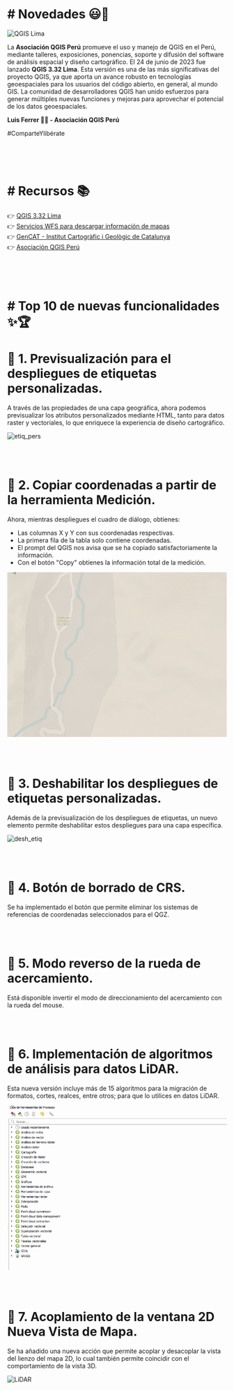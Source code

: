 <h1># Novedades 😃🎁 </h1>

![QGIS Lima](https://www.qgis.org/es/_static/images/qgisorg_banner332.png?t=jun2023)

La <b>**Asociación QGIS Perú**</b> promueve el uso y manejo de QGIS en el Perú, mediante talleres, exposiciones, ponencias, soporte y difusión del software de análisis espacial y diseño cartográfico. El 24 de junio de 2023 fue lanzado <b>QGIS 3.32 Lima</b>. Esta versión es una de las más significativas del proyecto QGIS, ya que aporta un avance robusto en tecnologías geoespaciales para los usuarios del código abierto, en general, al mundo GIS. La comunidad de desarrolladores QGIS han unido esfuerzos para generar múltiples nuevas funciones y mejoras para aprovechar el potencial de los datos geoespaciales.
<br />

**Luis Ferrer 👨‍💻 - Asociación QGIS Perú**

#ComparteYlibérate

<br />
<br />
<br />

<h1># Recursos 📚</h1>

 👉 [QGIS 3.32 Lima](https://qgis.org/es/site/forusers/download.html)
 <br />
 👉 [Servicios WFS para descargar información de mapas](https://www.geoidep.gob.pe/catalogo-nacional-de-servicios-web/servicios-de-publicacion-de-objetos-wfs)
 <br />
  👉 [GenCAT - Institut Cartogràfic i Geològic de Catalunya](https://www.icgc.cat/es/Administracion-y-empresa/Descargas/Elevaciones/Datos-lidar)
 <br />
 👉 [Asociación QGIS Perú](https://qgis.pe)
 
<br />
<br />
<br />

 <h1># Top 10 de nuevas funcionalidades ✨🏆</h1>

<h1>📌 1. Previsualización para el despliegues de etiquetas personalizadas.</h1>

A través de las propiedades de una capa geográfica, ahora podemos previsualizar los atributos personalizados mediante HTML, tanto para datos raster y vectoriales, lo que enriquece la experiencia de diseño cartográfico.

![etiq_pers](gifs/1_etiq_pers.gif)

<br />
<br />

<h1>📌 2. Copiar coordenadas a partir de la herramienta Medición.</h1>

Ahora, mientras despliegues el cuadro de diálogo, obtienes:
- Las columnas X y Y con sus coordenadas respectivas.
- La primera fila de la tabla solo contiene coordenadas.
- El prompt del QGIS nos avisa que se ha copiado satisfactoriamente la información.
- Con el botón "Copy" obtienes la información total de la medición.

![copy_coord](gifs/2_CopyCoord.gif)


<br />
<br />

<h1>📌 3. Deshabilitar los despliegues de etiquetas personalizadas.</h1>

Además de la previsualización de los despliegues de etiquetas, un nuevo elemento permite deshabilitar estos despliegues para una capa específica.

![desh_etiq](gifs/3_DeshEtiq.gif)

<br />
<br />

<h1>📌 4. Botón de borrado de CRS.</h1>

Se ha implementado el botón que permite eliminar los sistemas de referencias de coordenadas seleccionados para el QGZ.


<br />
<br />

<h1>📌 5. Modo reverso de la rueda de acercamiento.</h1>

Está disponible invertir el modo de direccionamiento del acercamiento con la rueda del mouse.


<br />
<br />

<h1>📌 6. Implementación de algoritmos de análisis para datos LiDAR.</h1>

Esta nueva versión incluye más de 15 algoritmos para la migración de formatos, cortes, realces, entre otros; para que lo utilices en datos LiDAR.

![LiDAR](gifs/6_lidar.gif)


<br />
<br />

<h1>📌 7. Acoplamiento de la ventana 2D Nueva Vista de Mapa.</h1>

Se ha añadido una nueva acción que permite acoplar y desacoplar la vista del lienzo del mapa 2D, lo cual también permite coincidir con el comportamiento de la vista 3D.

![LiDAR](gifs/7_acopl.gif)
